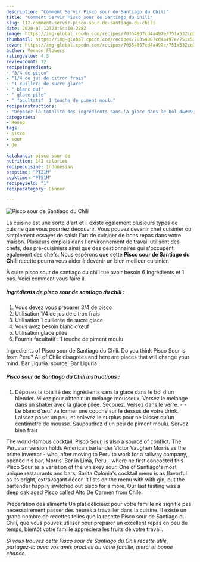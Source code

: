 ```yaml
---
description: "Comment Servir Pisco sour de Santiago du Chili"
title: "Comment Servir Pisco sour de Santiago du Chili"
slug: 112-comment-servir-pisco-sour-de-santiago-du-chili
date: 2020-07-12T23:54:10.228Z
image: https://img-global.cpcdn.com/recipes/70354807cd4a497e/751x532cq70/pisco-sour-de-santiago-du-chili-photo-principale-de-la-recette.jpg
thumbnail: https://img-global.cpcdn.com/recipes/70354807cd4a497e/751x532cq70/pisco-sour-de-santiago-du-chili-photo-principale-de-la-recette.jpg
cover: https://img-global.cpcdn.com/recipes/70354807cd4a497e/751x532cq70/pisco-sour-de-santiago-du-chili-photo-principale-de-la-recette.jpg
author: Vernon Flowers
ratingvalue: 4.5
reviewcount: 12
recipeingredient:
- "3/4 de pisco"
- "1/4 de jus de citron frais"
- "1 cuillere de sucre glace"
- " blanc duf"
- " glace pile"
- " facultatif  1 touche de piment moulu"
recipeinstructions:
- "Déposez la totalité des ingrédients sans la glace dans le bol d&#39;un blender. Mixez pour obtenir un mélange mousseux. Versez le mélange dans un shaker avec la glace pilée. Secouez. Versez dans le verre.  Le blanc d’œuf va former une couche sur le dessus de votre drink. Laissez poser un peu, et enlevez le surplus pour ne laisser qu&#39;un centimètre de mousse. Saupoudrez d&#39;un peu de piment moulu. Servez bien frais"
categories:
- Resep
tags:
- pisco
- sour
- de

katakunci: pisco sour de 
nutrition: 142 calories
recipecuisine: Indonesian
preptime: "PT21M"
cooktime: "PT51M"
recipeyield: "1"
recipecategory: Dinner

---
```



![Pisco sour de Santiago du Chili](https://img-global.cpcdn.com/recipes/70354807cd4a497e/751x532cq70/pisco-sour-de-santiago-du-chili-photo-principale-de-la-recette.jpg)

La cuisine est une sorte d'art et il existe également plusieurs types de cuisine que vous pourriez découvrir. Vous pouvez devenir chef cuisinier ou simplement essayer de saisir l'art de cuisiner de bons repas dans votre maison. Plusieurs emplois dans l'environnement de travail utilisent des chefs, des pré-cuisiniers ainsi que des gestionnaires qui s'occupent également des chefs. Nous espérons que cette <strong> Pisco sour de Santiago du Chili </strong> recette pourra vous aider à devenir un bien meilleur cuisinier.

<!--inarticleads1-->

À cuire pisco sour de santiago du chili tue avoir besoin 6 Ingrédients et 1 pas. Voici comment vous faire il.

##### Ingrédients de pisco sour de santiago du chili :

1. Vous devez vous préparer 3/4 de pisco
1. Utilisation 1/4 de jus de citron frais
1. Utilisation 1 cuillerée de sucre glace
1. Vous avez besoin  blanc d’œuf
1. Utilisation  glace pilée
1. Fournir  facultatif : 1 touche de piment moulu


Ingredients of Pisco sour de Santiago du Chili. Do you think Pisco Sour is from Peru? All of Chile disagrees and here are places that will change your mind. Bar Liguria. source: Bar Liguria . 

<!--inarticleads2-->

##### Pisco sour de Santiago du Chili instructions :

1. Déposez la totalité des ingrédients sans la glace dans le bol d&#39;un blender. Mixez pour obtenir un mélange mousseux. Versez le mélange dans un shaker avec la glace pilée. Secouez. Versez dans le verre. -  - Le blanc d’œuf va former une couche sur le dessus de votre drink. Laissez poser un peu, et enlevez le surplus pour ne laisser qu&#39;un centimètre de mousse. Saupoudrez d&#39;un peu de piment moulu. Servez bien frais


The world-famous cocktail, Pisco Sour, is also a source of conflict. The Peruvian version holds American bartender Victor Vaughen Morris as the prime inventor - who, after moving to Peru to work for a railway company, opened his bar, Morris&#39; Bar in Lima, Peru - where he first concocted this Pisco Sour as a variation of the whiskey sour. One of Santiago&#39;s most unique restaurants and bars, Sarita Colonia&#39;s cocktail menu is as flavorful as its bright, extravagant décor. It lists on the menu with with gin, but the bartender happily switched out pisco for a more. Our last tasting was a deep oak aged Pisco called Alto De Carmen from Chile. 

<!--inarticleads1-->

<p>
Préparation des aliments Un plat délicieux pour votre famille ne signifie pas nécessairement passer des heures à travailler dans la cuisine. Il existe un grand nombre de recettes telles que la recette Pisco sour de Santiago du Chili, que vous pouvez utiliser pour préparer un excellent repas en peu de temps, bientôt votre famille appréciera les fruits de votre travail.
</p>

<p>
<i>Si vous trouvez cette Pisco sour de Santiago du Chili recette utile, partagez-la avec vos amis proches ou votre famille, merci et bonne chance.</i>
</p>
